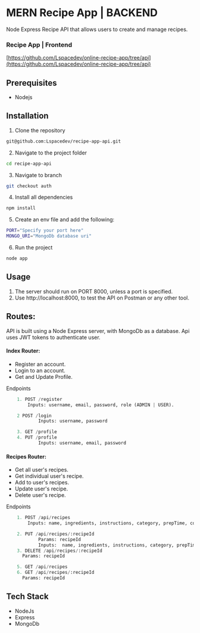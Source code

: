 # MERN Recipe App | BACKEND

Node Express Recipe API that allows users to create and manage recipes.

### Recipe App | Frontend

[https://github.com/Lspacedev/online-recipe-app/tree/api](https://github.com/Lspacedev/online-recipe-app/tree/api)

## Prerequisites

- Nodejs

## Installation

1. Clone the repository

```bash
git@github.com:Lspacedev/recipe-app-api.git
```

2. Navigate to the project folder

```bash
cd recipe-app-api
```

3. Navigate to branch

```bash
git checkout auth
```

4. Install all dependencies

```bash
npm install
```

5. Create an env file and add the following:

```bash
PORT="Specify your port here"
MONGO_URI="MongoDb database uri"

```

6. Run the project

```bash
node app
```

## Usage

1. The server should run on PORT 8000, unless a port is specified.
2. Use http://localhost:8000, to test the API on Postman or any other tool.

## Routes:

API is built using a Node Express server, with MongoDb as a database.
Api uses JWT tokens to authenticate user.

#### Index Router:

- Register an account.
- Login to an account.
- Get and Update Profile.

Endpoints

```python
    1. POST /register
        Inputs: username, email, password, role (ADMIN | USER).

    2 POST /login
            Inputs: username, password

    3. GET /profile
    4. PUT /profile
            Inputs: username, email, password
```

#### Recipes Router:

- Get all user's recipes.
- Get individual user's recipe.
- Add to user's recipes.
- Update user's recipe.
- Delete user's recipe.

Endpoints

```python
    1. POST /api/recipes
        Inputs: name, ingredients, instructions, category, prepTime, cookingTime, servings

    2. PUT /api/recipes/:recipeId
            Params: recipeId
            Inputs:  name, ingredients, instructions, category, prepTime, cookingTime, servings
    3. DELETE /api/recipes/:recipeId
      Params: recipeId

    5. GET /api/recipes
    6. GET /api/recipes/:recipeId
      Params: recipeId

```

## Tech Stack

- NodeJs
- Express
- MongoDb
